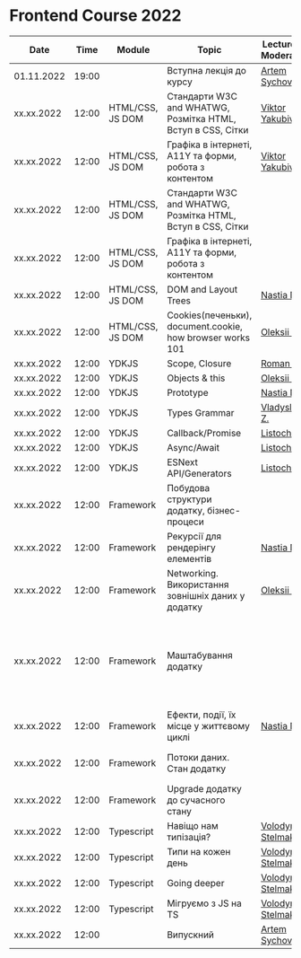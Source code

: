 # Frontend Course 2022

| Date | Time | Module | Topic | Lecturer / Moderator | Cover lecturer | Summary | Slides | Video | 2021 Video | Home task |
| --- | --- | --- | --- | --- | --- | --- | --- | --- | --- | --- |
01.11.2022|19:00| |Вступна лекція до курсу|[Artem Sychov](https://github.com/suchov)|||||
xx.xx.2022|12:00|HTML/CSS, JS DOM | Стандарти W3C and WHATWG, Розмітка HTML, Вступ в CSS, Сітки|[Viktor Yakubiv](https://github.com/viktor-yakubiv)||||[Лекція1](https://www.youtube.com/watch?v=xogSwtgiEJ0); [Лекція2](https://www.youtube.com/watch?v=7Q7jEa5h3FY)||
xx.xx.2022|12:00|HTML/CSS, JS DOM | Графіка в інтернеті, А11Y та форми, робота з контентом|[Viktor Yakubiv](https://github.com/viktor-yakubiv)||||[Лекція3](https://www.youtube.com/watch?v=0l7ikOmdGGQ)|||
xx.xx.2022|12:00|HTML/CSS, JS DOM | Стандарти W3C and WHATWG, Розмітка HTML, Вступ в CSS, Сітки|||||[Лекція1](https://www.youtube.com/watch?v=xogSwtgiEJ0); [Лекція2](https://www.youtube.com/watch?v=7Q7jEa5h3FY)||
xx.xx.2022|12:00|HTML/CSS, JS DOM | Графіка в інтернеті, А11Y та форми, робота з контентом|||||[Лекція3](https://www.youtube.com/watch?v=0l7ikOmdGGQ)|||
xx.xx.2022|12:00|HTML/CSS, JS DOM | DOM and Layout Trees|[Nastia M.](https://github.com/AMashoshyna)|||||
xx.xx.2022|12:00|HTML/CSS, JS DOM | Cookies(печеньки), document.cookie, how browser works 101|[Oleksii B.](https://github.com/Roophee)|||||
xx.xx.2022|12:00|YDKJS|Scope, Closure|[Roman H.](https://github.com/Roman-Halenko)|||||
xx.xx.2022|12:00|YDKJS|Objects & this|[Oleksii B.](https://github.com/Roophee)|||||
xx.xx.2022|12:00|YDKJS|Prototype|[Nastia M.](https://github.com/AMashoshyna)|||||
xx.xx.2022|12:00|YDKJS|Types Grammar|[Vladyslav Z.](https://github.com/what1s1ove)|||||
xx.xx.2022|12:00|YDKJS|Callback/Promise|[Listochkin](https://github.com/listochkin)|||||
xx.xx.2022|12:00|YDKJS|Async/Await|[Listochkin](https://github.com/listochkin)|||||
xx.xx.2022|12:00|YDKJS|ESNext API/Generators|[Listochkin](https://github.com/listochkin)|||||
xx.xx.2022|12:00|Framework|Побудова структури додатку, бізнес-процеси||||||[Частина 1](https://www.youtube.com/watch?v=yrQFB0o9-7s&list=PLS8sEUxbfFY_eoMYj8tifTn83xv_VgnSd&index=26)|
xx.xx.2022|12:00|Framework|Рекурсії для рендерінгу елементів|[Nastia M.](https://github.com/AMashoshyna)|||||
xx.xx.2022|12:00|Framework|Networking. Використання зовнішніх даних у додатку|[Oleksii B.](https://github.com/Roophee)|||||[Частина 3](https://www.youtube.com/watch?v=Q27TVN3OUi8&list=PLS8sEUxbfFY_eoMYj8tifTn83xv_VgnSd&index=29); [Q&A сесія](https://www.youtube.com/watch?v=AU2YiSt6lR8&list=PLS8sEUxbfFY_eoMYj8tifTn83xv_VgnSd&index=30)|
xx.xx.2022|12:00|Framework|Маштабування додатку||||||[Частина 4.1](https://www.youtube.com/watch?v=r375E7H6QeA&list=PLS8sEUxbfFY_eoMYj8tifTn83xv_VgnSd&index=31); [Частина 4.2](https://www.youtube.com/watch?v=IGXWKcJt2Fc&list=PLS8sEUxbfFY_eoMYj8tifTn83xv_VgnSd&index=32); [Q&A сесія](https://www.youtube.com/watch?v=Y418sgGslXU&list=PLS8sEUxbfFY_eoMYj8tifTn83xv_VgnSd&index=33); [AMA сесія](https://www.youtube.com/watch?v=JCp1HV2OqG4&list=PLS8sEUxbfFY_eoMYj8tifTn83xv_VgnSd&index=34)|
xx.xx.2022|12:00|Framework|Ефекти, події, їх місце у життєвому циклі|[Nastia M.](https://github.com/AMashoshyna)|||||[Частина 5](https://www.youtube.com/watch?v=pw-I9SNLhcA&list=PLS8sEUxbfFY_eoMYj8tifTn83xv_VgnSd&index=35)|
xx.xx.2022|12:00|Framework|Потоки даних. Стан додатку||||||[Частина 6](https://www.youtube.com/watch?v=iXv7KvOxKxU&list=PLS8sEUxbfFY_eoMYj8tifTn83xv_VgnSd&index=36); [Q&A сесія](https://www.youtube.com/watch?v=0hqdEfsDX60&list=PLS8sEUxbfFY_eoMYj8tifTn83xv_VgnSd&index=37)|
xx.xx.2022|12:00|Framework|Upgrade додатку до сучасного стану||||||[Частина 7](https://www.youtube.com/watch?v=NsZvZxB7HQI&list=PLS8sEUxbfFY_eoMYj8tifTn83xv_VgnSd&index=38); [AMA сесія](https://www.youtube.com/watch?v=z0i8qEu12-c&list=PLS8sEUxbfFY_eoMYj8tifTn83xv_VgnSd&index=39)|
xx.xx.2022|12:00|Typescript|Навіщо нам типізація?|[Volodymyr Stelmakh](https://github.com/stelmakh)|||||
xx.xx.2022|12:00|Typescript|Типи на кожен день|[Volodymyr Stelmakh](https://github.com/stelmakh)|||||
xx.xx.2022|12:00|Typescript|Going deeper|[Volodymyr Stelmakh](https://github.com/stelmakh)|||||
xx.xx.2022|12:00|Typescript|Мігруємо з JS на TS|[Volodymyr Stelmakh](https://github.com/stelmakh)|||||
xx.xx.2022|12:00| |Випускний|[Artem Sychov](https://github.com/suchov)|||||
